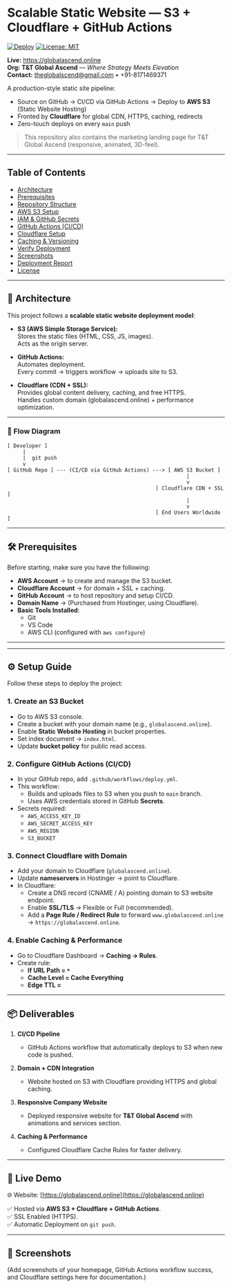 # Scalable Static Website — S3 + Cloudflare + GitHub Actions

[![Deploy](https://github.com/tezan8171/static-website-s3/actions/workflows/deploy.yml/badge.svg?branch=main)](https://github.com/tezan8171/static-website-s3/actions/workflows/deploy.yml)
[![License: MIT](https://img.shields.io/badge/License-MIT-green.svg)](#license)

**Live:** https://globalascend.online  
**Org:** **T&T Global Ascend** — _Where Strategy Meets Elevation_  
**Contact:** theglobalscend@gmail.com • +91-8171469371

A production-style static site pipeline:

- Source on GitHub → CI/CD via GitHub Actions → Deploy to **AWS S3** (Static Website Hosting)
- Fronted by **Cloudflare** for global CDN, HTTPS, caching, redirects
- Zero-touch deploys on every `main` push

> This repository also contains the marketing landing page for T&T Global Ascend (responsive, animated, 3D-feel).

---

## Table of Contents

- [Architecture](#architecture)
- [Prerequisites](#prerequisites)
- [Repository Structure](#repository-structure)
- [AWS S3 Setup](#aws-s3-setup)
- [IAM & GitHub Secrets](#iam--github-secrets)
- [GitHub Actions (CI/CD)](#github-actions-cicd)
- [Cloudflare Setup](#cloudflare-setup)
- [Caching & Versioning](#caching--versioning)
- [Verify Deployment](#verify-deployment)
- [Screenshots](#screenshots)
- [Deployment Report](#deployment-report)
- [License](#license)

---

## 📐 Architecture

This project follows a **scalable static website deployment model**:

- **S3 (AWS Simple Storage Service):**  
  Stores the static files (HTML, CSS, JS, images).  
  Acts as the origin server.

- **GitHub Actions:**  
  Automates deployment.  
  Every commit → triggers workflow → uploads site to S3.

- **Cloudflare (CDN + SSL):**  
  Provides global content delivery, caching, and free HTTPS.  
  Handles custom domain (globalascend.online) + performance optimization.

---

### 🔗 Flow Diagram

```ascii
[ Developer ]
     |
     |  git push
     v
[ GitHub Repo ] --- (CI/CD via GitHub Actions) ---> [ AWS S3 Bucket ]
                                                          |
                                                          v
                                                [ Cloudflare CDN + SSL ]
                                                          |
                                                          v
                                                [ End Users Worldwide ]
```

---

## 🛠️ Prerequisites

Before starting, make sure you have the following:

- **AWS Account** → to create and manage the S3 bucket.
- **Cloudflare Account** → for domain + SSL + caching.
- **GitHub Account** → to host repository and setup CI/CD.
- **Domain Name** → (Purchased from Hostinger, using Cloudflare).
- **Basic Tools Installed**:
  - Git
  - VS Code
  - AWS CLI (configured with `aws configure`)

---

---

## ⚙️ Setup Guide

Follow these steps to deploy the project:

### 1. Create an S3 Bucket

- Go to AWS S3 console.
- Create a bucket with your domain name (e.g., `globalascend.online`).
- Enable **Static Website Hosting** in bucket properties.
- Set index document → `index.html`.
- Update **bucket policy** for public read access.

### 2. Configure GitHub Actions (CI/CD)

- In your GitHub repo, add `.github/workflows/deploy.yml`.
- This workflow:
  - Builds and uploads files to S3 when you push to `main` branch.
  - Uses AWS credentials stored in GitHub **Secrets**.
- Secrets required:
  - `AWS_ACCESS_KEY_ID`
  - `AWS_SECRET_ACCESS_KEY`
  - `AWS_REGION`
  - `S3_BUCKET`

### 3. Connect Cloudflare with Domain

- Add your domain to Cloudflare (`globalascend.online`).
- Update **nameservers** in Hostinger → point to Cloudflare.
- In Cloudflare:
  - Create a DNS record (CNAME / A) pointing domain to S3 website endpoint.
  - Enable **SSL/TLS** → Flexible or Full (recommended).
  - Add a **Page Rule / Redirect Rule** to forward `www.globalascend.online` → `https://globalascend.online`.

### 4. Enable Caching & Performance

- Go to Cloudflare Dashboard → **Caching → Rules**.
- Create rule:
  - **If URL Path = `*`**
  - **Cache Level = Cache Everything**
  - **Edge TTL =**

---

## 📦 Deliverables

1. **CI/CD Pipeline**

   - GitHub Actions workflow that automatically deploys to S3 when new code is pushed.

2. **Domain + CDN Integration**

   - Website hosted on S3 with Cloudflare providing HTTPS and global caching.

3. **Responsive Company Website**

   - Deployed responsive website for **T&T Global Ascend** with animations and services section.

4. **Caching & Performance**
   - Configured Cloudflare Cache Rules for faster delivery.

---

## 🔗 Live Demo

🌐 Website: [https://globalascend.online](https://globalascend.online)

✅ Hosted via **AWS S3 + Cloudflare + GitHub Actions**.  
✅ SSL Enabled (HTTPS).  
✅ Automatic Deployment on `git push`.

---

## 📸 Screenshots

(Add screenshots of your homepage, GitHub Actions workflow success, and Cloudflare settings here for documentation.)
